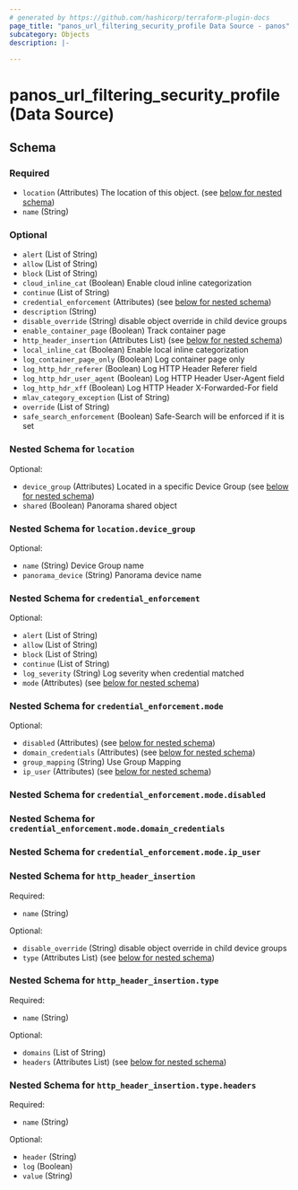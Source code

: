 ```yaml
---
# generated by https://github.com/hashicorp/terraform-plugin-docs
page_title: "panos_url_filtering_security_profile Data Source - panos"
subcategory: Objects
description: |-
  
---
```


# panos_url_filtering_security_profile (Data Source)





<!-- schema generated by tfplugindocs -->
## Schema

### Required

- `location` (Attributes) The location of this object. (see [below for nested schema](#nestedatt--location))
- `name` (String)

### Optional

- `alert` (List of String)
- `allow` (List of String)
- `block` (List of String)
- `cloud_inline_cat` (Boolean) Enable cloud inline categorization
- `continue` (List of String)
- `credential_enforcement` (Attributes) (see [below for nested schema](#nestedatt--credential_enforcement))
- `description` (String)
- `disable_override` (String) disable object override in child device groups
- `enable_container_page` (Boolean) Track container page
- `http_header_insertion` (Attributes List) (see [below for nested schema](#nestedatt--http_header_insertion))
- `local_inline_cat` (Boolean) Enable local inline categorization
- `log_container_page_only` (Boolean) Log container page only
- `log_http_hdr_referer` (Boolean) Log HTTP Header Referer field
- `log_http_hdr_user_agent` (Boolean) Log HTTP Header User-Agent field
- `log_http_hdr_xff` (Boolean) Log HTTP Header X-Forwarded-For field
- `mlav_category_exception` (List of String)
- `override` (List of String)
- `safe_search_enforcement` (Boolean) Safe-Search will be enforced if it is set

<a id="nestedatt--location"></a>
### Nested Schema for `location`

Optional:

- `device_group` (Attributes) Located in a specific Device Group (see [below for nested schema](#nestedatt--location--device_group))
- `shared` (Boolean) Panorama shared object

<a id="nestedatt--location--device_group"></a>
### Nested Schema for `location.device_group`

Optional:

- `name` (String) Device Group name
- `panorama_device` (String) Panorama device name



<a id="nestedatt--credential_enforcement"></a>
### Nested Schema for `credential_enforcement`

Optional:

- `alert` (List of String)
- `allow` (List of String)
- `block` (List of String)
- `continue` (List of String)
- `log_severity` (String) Log severity when credential matched
- `mode` (Attributes) (see [below for nested schema](#nestedatt--credential_enforcement--mode))

<a id="nestedatt--credential_enforcement--mode"></a>
### Nested Schema for `credential_enforcement.mode`

Optional:

- `disabled` (Attributes) (see [below for nested schema](#nestedatt--credential_enforcement--mode--disabled))
- `domain_credentials` (Attributes) (see [below for nested schema](#nestedatt--credential_enforcement--mode--domain_credentials))
- `group_mapping` (String) Use Group Mapping
- `ip_user` (Attributes) (see [below for nested schema](#nestedatt--credential_enforcement--mode--ip_user))

<a id="nestedatt--credential_enforcement--mode--disabled"></a>
### Nested Schema for `credential_enforcement.mode.disabled`


<a id="nestedatt--credential_enforcement--mode--domain_credentials"></a>
### Nested Schema for `credential_enforcement.mode.domain_credentials`


<a id="nestedatt--credential_enforcement--mode--ip_user"></a>
### Nested Schema for `credential_enforcement.mode.ip_user`




<a id="nestedatt--http_header_insertion"></a>
### Nested Schema for `http_header_insertion`

Required:

- `name` (String)

Optional:

- `disable_override` (String) disable object override in child device groups
- `type` (Attributes List) (see [below for nested schema](#nestedatt--http_header_insertion--type))

<a id="nestedatt--http_header_insertion--type"></a>
### Nested Schema for `http_header_insertion.type`

Required:

- `name` (String)

Optional:

- `domains` (List of String)
- `headers` (Attributes List) (see [below for nested schema](#nestedatt--http_header_insertion--type--headers))

<a id="nestedatt--http_header_insertion--type--headers"></a>
### Nested Schema for `http_header_insertion.type.headers`

Required:

- `name` (String)

Optional:

- `header` (String)
- `log` (Boolean)
- `value` (String)